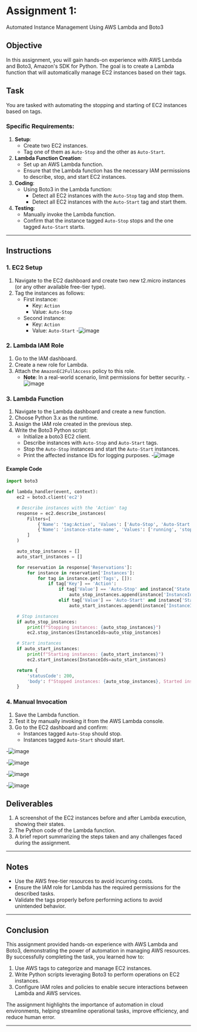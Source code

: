# Assignment 1:
Automated Instance Management Using AWS Lambda and Boto3

## Objective
In this assignment, you will gain hands-on experience with AWS Lambda and Boto3, Amazon's SDK for Python. The goal is to create a Lambda function that will automatically manage EC2 instances based on their tags.

## Task
You are tasked with automating the stopping and starting of EC2 instances based on tags.

### Specific Requirements:
1. **Setup**:
   - Create two EC2 instances.
   - Tag one of them as `Auto-Stop` and the other as `Auto-Start`.
2. **Lambda Function Creation**:
   - Set up an AWS Lambda function.
   - Ensure that the Lambda function has the necessary IAM permissions to describe, stop, and start EC2 instances.
3. **Coding**:
   - Using Boto3 in the Lambda function:
     - Detect all EC2 instances with the `Auto-Stop` tag and stop them.
     - Detect all EC2 instances with the `Auto-Start` tag and start them.
4. **Testing**:
   - Manually invoke the Lambda function.
   - Confirm that the instance tagged `Auto-Stop` stops and the one tagged `Auto-Start` starts.

---

## Instructions

### 1. EC2 Setup
1. Navigate to the EC2 dashboard and create two new t2.micro instances (or any other available free-tier type).
2. Tag the instances as follows:
   - First instance:
     - Key: `Action`
     - Value: `Auto-Stop`
   - Second instance:
     - Key: `Action`
     - Value: `Auto-Start`
-![image](https://github.com/user-attachments/assets/5a91852c-1e5f-4bda-9ee8-4f6a85010ce2)


### 2. Lambda IAM Role
1. Go to the IAM dashboard.
2. Create a new role for Lambda.
3. Attach the `AmazonEC2FullAccess` policy to this role.
   - **Note**: In a real-world scenario, limit permissions for better security.
-![image](https://github.com/user-attachments/assets/df9d0577-40ab-4127-bfde-1e0a0dd16aa1)


### 3. Lambda Function
1. Navigate to the Lambda dashboard and create a new function.
2. Choose Python 3.x as the runtime.
3. Assign the IAM role created in the previous step.
4. Write the Boto3 Python script:
   - Initialize a boto3 EC2 client.
   - Describe instances with `Auto-Stop` and `Auto-Start` tags.
   - Stop the `Auto-Stop` instances and start the `Auto-Start` instances.
   - Print the affected instance IDs for logging purposes.
-![image](https://github.com/user-attachments/assets/16db616e-3024-4610-ab2d-48e7ede2b8ff)

#### Example Code
```python
import boto3

def lambda_handler(event, context):
    ec2 = boto3.client('ec2')

    # Describe instances with the 'Action' tag
    response = ec2.describe_instances(
        Filters=[
            {'Name': 'tag:Action', 'Values': ['Auto-Stop', 'Auto-Start']},
            {'Name': 'instance-state-name', 'Values': ['running', 'stopped']}
        ]
    )

    auto_stop_instances = []
    auto_start_instances = []

    for reservation in response['Reservations']:
        for instance in reservation['Instances']:
            for tag in instance.get('Tags', []):
                if tag['Key'] == 'Action':
                    if tag['Value'] == 'Auto-Stop' and instance['State']['Name'] == 'running':
                        auto_stop_instances.append(instance['InstanceId'])
                    elif tag['Value'] == 'Auto-Start' and instance['State']['Name'] == 'stopped':
                        auto_start_instances.append(instance['InstanceId'])

    # Stop instances
    if auto_stop_instances:
        print(f"Stopping instances: {auto_stop_instances}")
        ec2.stop_instances(InstanceIds=auto_stop_instances)

    # Start instances
    if auto_start_instances:
        print(f"Starting instances: {auto_start_instances}")
        ec2.start_instances(InstanceIds=auto_start_instances)

    return {
        'statusCode': 200,
        'body': f"Stopped instances: {auto_stop_instances}, Started instances: {auto_start_instances}"
    }
```

### 4. Manual Invocation
1. Save the Lambda function.
2. Test it by manually invoking it from the AWS Lambda console.
3. Go to the EC2 dashboard and confirm:
   - Instances tagged `Auto-Stop` should stop.
   - Instances tagged `Auto-Start` should start.

-![image](https://github.com/user-attachments/assets/36660d15-cea3-4056-b2c2-837ce49d5ac1)

-![image](https://github.com/user-attachments/assets/e69eff51-2949-4f8b-8a9d-eaba64d20461)

-![image](https://github.com/user-attachments/assets/e2a33e6f-e338-4a0c-9b86-003dc771c183)

-![image](https://github.com/user-attachments/assets/6da5a58d-e84e-4e2b-b571-4fe061e09dda)

## Deliverables
1. A screenshot of the EC2 instances before and after Lambda execution, showing their states.
2. The Python code of the Lambda function.
3. A brief report summarizing the steps taken and any challenges faced during the assignment.

---

## Notes
- Use the AWS free-tier resources to avoid incurring costs.
- Ensure the IAM role for Lambda has the required permissions for the described tasks.
- Validate the tags properly before performing actions to avoid unintended behavior.

---

## Conclusion
This assignment provided hands-on experience with AWS Lambda and Boto3, demonstrating the power of automation in managing AWS resources. By successfully completing the task, you learned how to:
1. Use AWS tags to categorize and manage EC2 instances.
2. Write Python scripts leveraging Boto3 to perform operations on EC2 instances.
3. Configure IAM roles and policies to enable secure interactions between Lambda and AWS services.

The assignment highlights the importance of automation in cloud environments, helping streamline operational tasks, improve efficiency, and reduce human error.





----------------------------------------------------------------------------------------------
